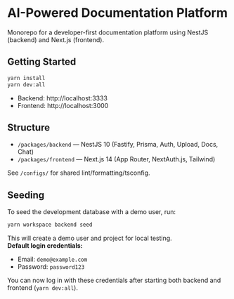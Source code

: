 # AI-Powered Documentation Platform

Monorepo for a developer-first documentation platform using NestJS (backend) and Next.js (frontend).

## Getting Started

```bash
yarn install
yarn dev:all
```

- Backend: http://localhost:3333
- Frontend: http://localhost:3000

## Structure

- `/packages/backend` — NestJS 10 (Fastify, Prisma, Auth, Upload, Docs, Chat)
- `/packages/frontend` — Next.js 14 (App Router, NextAuth.js, Tailwind)

See `/configs/` for shared lint/formatting/tsconfig.

## Seeding

To seed the development database with a demo user, run:

```bash
yarn workspace backend seed
```

This will create a demo user and project for local testing.  
**Default login credentials:**

- Email: `demo@example.com`
- Password: `password123`

You can now log in with these credentials after starting both backend and frontend (`yarn dev:all`).